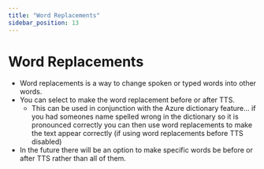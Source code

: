 ```yaml
---
title: "Word Replacements"
sidebar_position: 13
---
```

# Word Replacements

- Word replacements is a way to change spoken or typed words into other words. 
- You can select to make the word replacement before or after TTS.
    - This can be used in conjunction with the Azure dictionary feature... if you had someones name spelled wrong in the dictionary so it is pronounced correctly you can then use word replacements to make the text appear correctly (if using word replacements before TTS disabled)
- In the future there will be an option to make specific words be before or after TTS rather than all of them.

